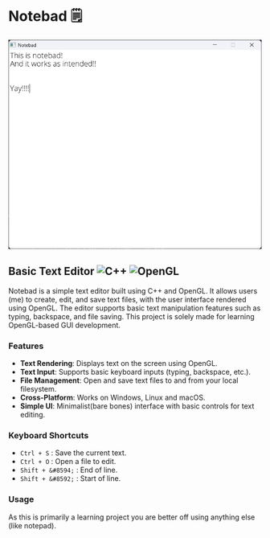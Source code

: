# Notebad :spiral_notepad:

![Notebad](/images/notebad.png?raw=true "Notebad")

## Basic Text Editor ![C++](https://img.shields.io/badge/c++-%2300599C.svg?style=for-the-badge&logo=c%2B%2B&logoColor=white) ![OpenGL](https://img.shields.io/badge/OpenGL-%23FFFFFF.svg?style=for-the-badge&logo=opengl)

Notebad is a simple text editor built using C++ and OpenGL. It allows users (me) to create, edit, and save text files, with the user interface rendered using OpenGL. The editor supports basic text manipulation features such as typing, backspace, and file saving. This project is solely made for learning OpenGL-based GUI development.

### Features

- **Text Rendering**: Displays text on the screen using OpenGL.
- **Text Input**: Supports basic keyboard inputs (typing, backspace, etc.).
- **File Management**: Open and save text files to and from your local filesystem.
- **Cross-Platform**: Works on Windows, Linux and macOS.
- **Simple UI**: Minimalist(bare bones) interface with basic controls for text editing.

### Keyboard Shortcuts

- `Ctrl + S` : Save the current text.
- `Ctrl + O` : Open a file to edit.
- `Shift + &#8594;` : End of line.
- `Shift + &#8592;` : Start of line.

### Usage

As this is primarily a learning project you are better off using anything else (like notepad).